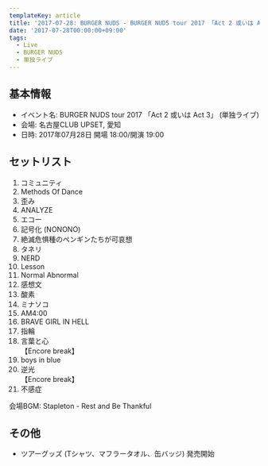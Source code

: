 ```yaml
---
templateKey: article
title: '2017-07-28: BURGER NUDS - BURGER NUDS tour 2017 「Act 2 或いは Act 3」 at 名古屋CLUB UPSET'
date: '2017-07-28T00:00:00+09:00'
tags:
  - Live
  - BURGER NUDS
  - 単独ライブ
---
```

## 基本情報

* イベント名: BURGER NUDS tour 2017 「Act 2 或いは Act 3」 (単独ライブ)
* 会場: 名古屋CLUB UPSET, 愛知
* 日時: 2017年07月28日 開場 18:00/開演 19:00

## セットリスト

1. コミュニティ
1. Methods Of Dance
1. 歪み
1. ANALYZE
1. エコー
1. 記号化 (NONONO)
1. 絶滅危惧種のペンギンたちが可哀想
1. タネリ
1. NERD
1. Lesson
1. Normal Abnormal
1. 感想文
1. 酸素
1. ミナソコ
1. AM4:00
1. BRAVE GIRL IN HELL
1. 指輪
1. 言葉と心  
   【Encore break】
1. boys in blue
1. 逆光  
   【Encore break】
1. 不感症

会場BGM: Stapleton - Rest and Be Thankful

## その他

- ツアーグッズ (Tシャツ、マフラータオル、缶バッジ) 発売開始

